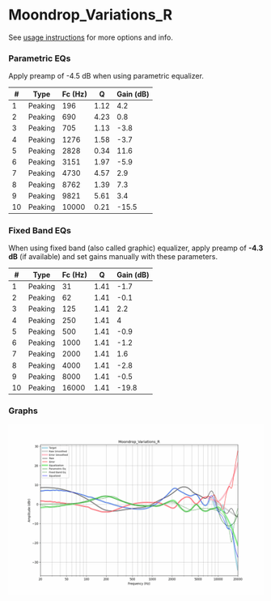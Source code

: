 # Moondrop_Variations_R
See [usage instructions](https://github.com/jaakkopasanen/AutoEq#usage) for more options and info.

### Parametric EQs
Apply preamp of -4.5 dB when using parametric equalizer.

|   # | Type    |   Fc (Hz) |    Q |   Gain (dB) |
|-----|---------|-----------|------|-------------|
|   1 | Peaking |       196 | 1.12 |         4.2 |
|   2 | Peaking |       690 | 4.23 |         0.8 |
|   3 | Peaking |       705 | 1.13 |        -3.8 |
|   4 | Peaking |      1276 | 1.58 |        -3.7 |
|   5 | Peaking |      2828 | 0.34 |        11.6 |
|   6 | Peaking |      3151 | 1.97 |        -5.9 |
|   7 | Peaking |      4730 | 4.57 |         2.9 |
|   8 | Peaking |      8762 | 1.39 |         7.3 |
|   9 | Peaking |      9821 | 5.61 |         3.4 |
|  10 | Peaking |     10000 | 0.21 |       -15.5 |

### Fixed Band EQs
When using fixed band (also called graphic) equalizer, apply preamp of **-4.3 dB** (if available) and set gains manually with these parameters.

|   # | Type    |   Fc (Hz) |    Q |   Gain (dB) |
|-----|---------|-----------|------|-------------|
|   1 | Peaking |        31 | 1.41 |        -1.7 |
|   2 | Peaking |        62 | 1.41 |        -0.1 |
|   3 | Peaking |       125 | 1.41 |         2.2 |
|   4 | Peaking |       250 | 1.41 |         4   |
|   5 | Peaking |       500 | 1.41 |        -0.9 |
|   6 | Peaking |      1000 | 1.41 |        -1.2 |
|   7 | Peaking |      2000 | 1.41 |         1.6 |
|   8 | Peaking |      4000 | 1.41 |        -2.8 |
|   9 | Peaking |      8000 | 1.41 |        -0.5 |
|  10 | Peaking |     16000 | 1.41 |       -19.8 |

### Graphs
![](./Moondrop_Variations_R.png)
